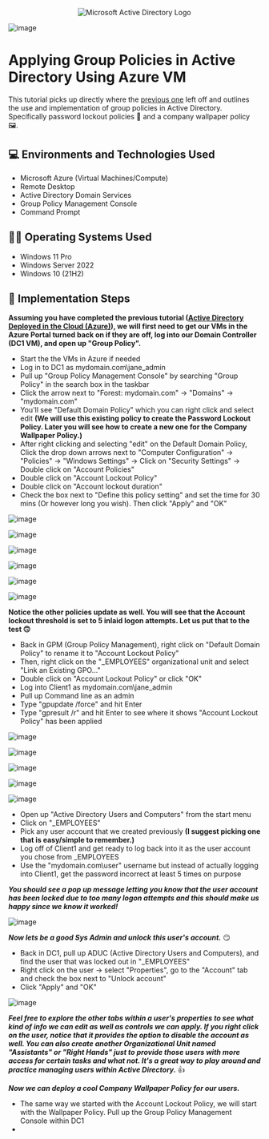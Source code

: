<p align="center">
<img src="https://i.imgur.com/pU5A58S.png" alt="Microsoft Active Directory Logo"/>
</p>

![image](https://github.com/user-attachments/assets/0d08fdec-00b1-4b18-a9fe-1e0aa6d5b572)


<h1>Applying Group Policies in Active Directory Using Azure VM</h1>
This tutorial picks up directly where the <a href="https://github.com/JoshuaSchlegel/configure-ad">previous one</a> left off and outlines the use and implementation of group policies in Active Directory. Specifically password lockout policies 🔐 and a company wallpaper policy 🖼️. 

<h2>💻 Environments and Technologies Used</h2>

- Microsoft Azure (Virtual Machines/Compute)
- Remote Desktop
- Active Directory Domain Services
- Group Policy Management Console
- Command Prompt

<h2>👨‍💻 Operating Systems Used </h2>

- Windows 11 Pro
- Windows Server 2022
- Windows 10 (21H2)

<h2>🧰 Implementation Steps</h2>

**Assuming you have completed the previous tutorial (<a href="https://github.com/JoshuaSchlegel/configure-ad">Active Directory Deployed in the Cloud (Azure)</a>), we will first need to get our VMs in the Azure Portal turned back on if they are off, log into our Domain Controller (DC1 VM), and open up "Group Policy".**

- Start the the VMs in Azure if needed
- Log in to DC1 as mydomain.com\jane_admin
- Pull up "Group Policy Management Console" by searching "Group Policy" in the search box in the taskbar
- Click the arrow next to "Forest: mydomain.com" -> "Domains" -> "mydomain.com"
- You'll see "Default Domain Policy" which you can right click and select edit **(We will use this existing policy to create the Password Lockout Policy. Later you will see how to create a new one for the Company Wallpaper Policy.)**
- After right clicking and selecting "edit" on the Default Domain Policy, Click the drop down arrows next to "Computer Configuration" -> "Policies" -> "Windows Settings" -> Click on "Security Settings" -> Double click on "Account Policies"
- Double click on "Account Lockout Policy"
- Double click on "Account lockout duration"
- Check the box next to "Define this policy setting" and set the time for 30 mins (Or however long you wish). Then click "Apply" and "OK"



![image](https://github.com/user-attachments/assets/28668c5e-79d4-4234-a8ab-4fd63f697b83)

![image](https://github.com/user-attachments/assets/eeeab035-0c87-4790-b51e-17d3616760b2)

![image](https://github.com/user-attachments/assets/870fbe89-b26d-4f82-81ad-7f8c357a86e1)

![image](https://github.com/user-attachments/assets/fded6875-c3be-44f3-9b3b-b6f8708817ac)

![image](https://github.com/user-attachments/assets/6e6da7cb-8f65-4978-b28f-487dcac3f59a)

![image](https://github.com/user-attachments/assets/4c1f96fe-1f4d-4cd7-9ca7-e0dacf49d736)

**Notice the other policies update as well. You will see that the Account lockout threshold is set to 5 inlaid logon attempts. Let us put that to the test 🙃**

- Back in GPM (Group Policy Management), right click on "Default Domain Policy" to rename it to "Account Lockout Policy"
- Then, right click on the "_EMPLOYEES" organizational unit and select "Link an Existing GPO..."
- Double click on "Account Lockout Policy" or click "OK"
- Log into Client1 as mydomain.com\jane_admin
- Pull up Command line as an admin
- Type "gpupdate /force" and hit Enter
- Type "gpresult /r"  and hit Enter to see where it shows "Account Lockout Policy" has been applied

![image](https://github.com/user-attachments/assets/cbc19b54-27c0-4bfb-a8c6-5eb44e76b41b)

![image](https://github.com/user-attachments/assets/924cecbb-7149-455f-9b66-70816b780821)

![image](https://github.com/user-attachments/assets/5855ebc4-c875-4381-99c9-bd4ab2155640)

![image](https://github.com/user-attachments/assets/ac8d948d-4a6e-4a3e-bc8b-8c585e933262)

![image](https://github.com/user-attachments/assets/30453ad3-57e0-475c-84d9-f8d74ee0cbc9)

- Open up "Active Directory Users and Computers" from the start menu
- Click on "_EMPLOYEES"
- Pick any user account that we created previously **(I suggest picking one that is easy/simple to remember.)**
- Log off of Client1 and get ready to log back into it as the user account you chose from _EMPLOYEES
- Use the "mydomain.com\user" username but instead of actually logging into Client1, get the password incorrect at least 5 times on purpose

***You should see a pop up message letting you know that the user account has been locked due to too many logon attempts and this should make us happy since we know it worked!***

  ![image](https://github.com/user-attachments/assets/e68f2a9d-c4f1-41ca-bfdc-2e05312715c1)

***Now lets be a good Sys Admin and unlock this user's account.*** 😏

- Back in DC1, pull up ADUC (Active Directory Users and Computers), and find the user that was locked out in "_EMPLOYEES"
- Right click on the user -> select "Properties", go to the "Account" tab and check the box next to "Unlock account"
- Click "Apply" and "OK"

![image](https://github.com/user-attachments/assets/c5d3f441-3b47-4aa5-b0b6-eead1cb33b47)

***Feel free to explore the other tabs within a user's properties to see what kind of info we can edit as well as controls we can apply. If you right click on the user, notice that it provides the option to disable the account as well. You can also create another Organizational Unit named "Assistants" or "Right Hands" just to provide those users with more access for certain tasks and what not. It's a great way to play around and practice managing users within Active Directory.*** 👍

***Now we can deploy a cool Company Wallpaper Policy for our users.***

- The same way we started with the Account Lockout Policy, we will start with the Wallpaper Policy. Pull up the Group Policy Management Console within DC1
- 
